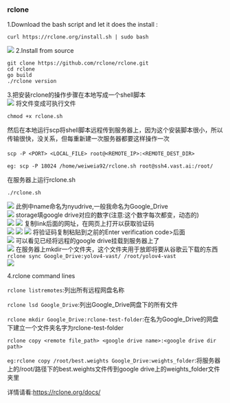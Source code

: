 ### rclone  
1.Download the bash script and let it does the install :  

`curl https://rclone.org/install.sh | sudo bash`  

![](https://github.com/weiweia92/pictures/blob/master/rclone/Screenshot%20from%202020-07-04%2010-44-55.png)
2.Install from source  

`git clone https://github.com/rclone/rclone.git`  
`cd rclone`  
`go build`  
`./rclone version`  

3.把安装rclone的操作步骤在本地写成一个shell脚本  
![](https://github.com/weiweia92/pictures/blob/master/rclone/Screenshot%20from%202020-07-04%2010-45-17.png)
将文件变成可执行文件  

`chmod +x rclone.sh`  

然后在本地运行scp将shell脚本远程传到服务器上，因为这个安装脚本很小，所以传输很快，没关系，但每重新建一次服务器都要这样操作一次  

`scp -P <PORT> <LOCAL_FILE> root@<REMOTE_IP>:<REMOTE_DEST_DIR>`　

`eg: scp -P 18024 /home/weiweia92/rclone.sh root@ssh4.vast.ai:/root/`   

在服务器上运行rclone.sh  

`./rclone.sh`   

![](https://github.com/weiweia92/pictures/blob/master/rclone/Screenshot%20from%202020-07-04%2010-45-30.png)
此例中name命名为nyudrive,一般我命名为Google_Drive  
![](https://github.com/weiweia92/pictures/blob/master/rclone/Screenshot%20from%202020-07-04%2010-45-41.png)
storage填google drive对应的数字(注意:这个数字每次都变，动态的)  
![](https://github.com/weiweia92/pictures/blob/master/rclone/Screenshot%20from%202020-07-04%2010-45-51.png)
![](https://github.com/weiweia92/pictures/blob/master/rclone/Screenshot%20from%202020-07-04%2010-46-01.png)
复制link后面的网址，在网页上打开以获取验证码  
![](https://github.com/weiweia92/pictures/blob/master/rclone/Screenshot%20from%202020-07-04%2010-46-14.png)
![](https://github.com/weiweia92/pictures/blob/master/rclone/Screenshot%20from%202020-07-04%2010-46-23.png)
![](https://github.com/weiweia92/pictures/blob/master/rclone/Screenshot%20from%202020-07-04%2010-46-32.png)
将验证码复制粘贴到之前的Enter verification code>后面  
![](https://github.com/weiweia92/pictures/blob/master/rclone/Screenshot%20from%202020-07-04%2010-46-40.png)
可以看见已经将远程的google drive挂载到服务器上了    
![](https://github.com/weiweia92/pictures/blob/master/rclone/Screenshot%20from%202020-07-04%2010-46-49.png)
在服务器上mkdir一个文件夹，这个文件夹用于放即将要从谷歌云下载的东西    
`rclone sync Google_Drive:yolov4-vast/ /root/yolov4-vast`  
![](https://github.com/weiweia92/pictures/blob/master/rclone/Screenshot%20from%202020-07-04%2010-47-05.png)

4.rclone command lines  


`rclone listremotes`:列出所有远程网盘名称   

`rclone lsd Google_Drive`:列出Google_Drive网盘下的所有文件  

`rclone mkdir Google_Drive:rclone-test-folder`:在名为Google_Drive的网盘下建立一个文件夹名字为rclone-test-folder  

`rclone copy <remote file_path> <google drive name>:<google drive dir path>`  

`eg:rclone copy /root/best.weights Google_Drive:weights_folder`:将服务器上的/root/路径下的best.weights文件传到google drive上的weights_folder文件夹里  

详情请看:https://rclone.org/docs/  

